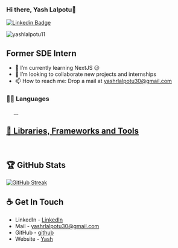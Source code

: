### Hi there, Yash Lalpotu👋

[![Linkedin Badge](https://img.shields.io/badge/Yash-Lalpotu-blue?style=flat-square&logo=linkedin)](https://www.linkedin.com/in/yash-lalpotu-92b4931b4/)

<p align="left"> <img src="https://komarev.com/ghpvc/?username=yashlalpotu11&label=Profile%20views&color=0e75b6&style=flat" alt="yashlalpotu11" /> </p>

## Former SDE Intern <a href=""><img alt="" src="https://img.shields.io/badge/@Scriptbox-D83B01?style=for-the-badge" /></a> <a href=""><img alt="" src="https://img.shields.io/badge/@My Next Film-F7DF1E?style=for-the-badge" /></a>

- 🌱 I’m currently learning NextJS 😉
- 👯 I’m looking to collaborate new projects and internships
- 📫 How to reach me: Drop a mail at yashrlalpotu30@gmail.com

### 👨‍💻 Languages
<a href=""><img alt="" src="https://img.shields.io/badge/C-00599C?style=for-the-badge&logo=c&logoColor=white" /></a>
<a href=""><img alt="" src="https://img.shields.io/badge/C++-3776AB?style=for-the-badge&logo=c++&logoColor=white" /></a>
<a href=""><img alt="" src="https://img.shields.io/badge/HTML-239120?style=for-the-badge&logo=html5&logoColor=white" /></a>
<a href=""><img alt="" src="https://img.shields.io/badge/JavaScript-F7DF1E?style=for-the-badge&logo=javascript&logoColor=black" /></a>
<a href=""><img alt="" src="https://img.shields.io/badge/Bootstrap-D83B01?style=for-the-badge&logo=Bootstrap&logoColor=white" /></a>
<a href=""><img alt="" src="https://img.shields.io/badge/-React-000000?style=for-the-badge&logo=react&logoColor=00c8ff">
<a href=""><img alt="" src="https://img.shields.io/badge/-MongoDB-4DB33D?style=for-the-badge&logo=mongodb&logoColor=FFFFFF">
<a href=""><img alt="" src="https://img.shields.io/badge/-Express.js-FF6C37?style=for-the-badge">
<a href=""><img alt="" src="https://img.shields.io/badge/-Node.js-3C873A?style=for-the-badge&logo=Node.js&logoColor=white">

## 🧰 Libraries, Frameworks and Tools
<a href=""><img alt="" src="https://img.shields.io/badge/Git-F05032?style=for-the-badge&logo=git&logoColor=white" /></a>
<a href=""><img alt="" src="https://img.shields.io/badge/GitHub-100000?style=for-the-badge&logo=github&logoColor=white" /></a>
<a href=""><img alt="" src="https://img.shields.io/badge/Postman-FF6C37?style=for-the-badge&logo=Postman&logoColor=white" /></a>
<a href=""><img alt="" src="https://img.shields.io/badge/Visual_Studio_Code-0078D4?style=for-the-badge&logo=visual%20studio%20code&logoColor=white" /></a>
<a href=""><img alt="" src="https://img.shields.io/badge/sublime_text-%23575757.svg?&style=for-the-badge&logo=sublime-text&logoColor=important" /></a>
<a href=""><img alt="" src="https://img.shields.io/badge/Jira-D83B01?style=for-the-badge&logo=jira&logoColor=white" /></a>

## 🏆 GitHub Stats
  
[![GitHub Streak](https://github-readme-streak-stats.herokuapp.com/?user=yashlalpotu11&theme=tokyonight)](https://github.com/DenverCoder1/github-readme-streak-stats)
  

 
<!-- <img alt="Activity Graph" src="https://activity-graph.herokuapp.com/graph?username=yashlalpotu11&theme=github"/> -->

  
## ☕ Get In Touch

- LinkedIn - [LinkedIn](https://www.linkedin.com/in/yash-lalpotu-92b4931b4/)
- Mail - yashrlalpotu30@gmail.com
- GitHub - [github](https://github.com/yashlalpotu11/)
- Website - [Yash](https://ylalpotu.netlify.app/)
